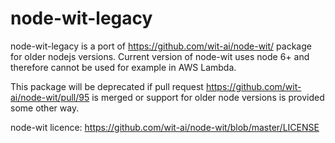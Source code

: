 # node-wit-legacy
node-wit-legacy is a port of https://github.com/wit-ai/node-wit/ package for older nodejs versions. Current version of node-wit uses node 6+ and therefore cannot be used for example in AWS Lambda.

This package will be deprecated if pull request https://github.com/wit-ai/node-wit/pull/95 is merged or support for older node versions is provided some other way.

node-wit licence: https://github.com/wit-ai/node-wit/blob/master/LICENSE